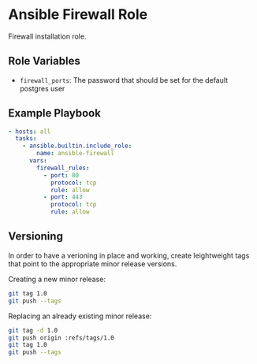 # Ansible Firewall Role

Firewall installation role.

## Role Variables

- `firewall_ports`: The password that should be set for the default postgres user

## Example Playbook

```yaml
- hosts: all
  tasks:
    - ansible.builtin.include_role:
        name: ansible-firewall
      vars:
        firewall_rules:
          - port: 80
            protocol: tcp
            rule: allow
          - port: 443
            protocol: tcp
            rule: allow
```

## Versioning

In order to have a verioning in place and working, create leightweight tags that point to the appropriate minor release versions.

Creating a new minor release:

```bash
git tag 1.0
git push --tags
```

Replacing an already existing minor release:

```bash
git tag -d 1.0
git push origin :refs/tags/1.0
git tag 1.0
git push --tags
```
